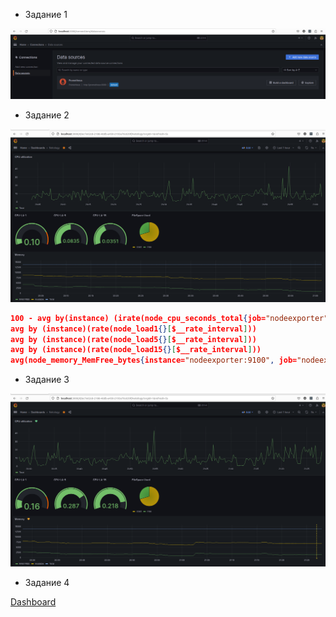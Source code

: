 - Задание 1

![Данные подключены](https://github.com/northsilver/devOPS_tutorial/blob/master/PICtures/Screenshot%20from%202023-07-18%2020-09-57.png)

- Задание 2

![Добавил по заданию](https://github.com/northsilver/devOPS_tutorial/blob/master/PICtures/Screenshot%20from%202023-07-18%2021-01-30.png)

```json
100 - avg by(instance) (irate(node_cpu_seconds_total{job="nodeexporter", mode="idle"}[$__interval])) * 100
avg by (instance)(rate(node_load1{}[$__rate_interval]))
avg by (instance)(rate(node_load5{}[$__rate_interval]))
avg by (instance)(rate(node_load15{}[$__rate_interval]))
avg(node_memory_MemFree_bytes{instance="nodeexporter:9100", job="nodeexporter"})/(1024^2)
```

- Задание 3

![Алерты](https://github.com/northsilver/devOPS_tutorial/blob/master/PICtures/Screenshot%20from%202023-07-18%2021-28-09.png)

- Задание 4

[Dashboard](https://github.com/northsilver/devOPS_tutorial/blob/master/Files/10-monitoring-03-grafana/help/grafana.json)